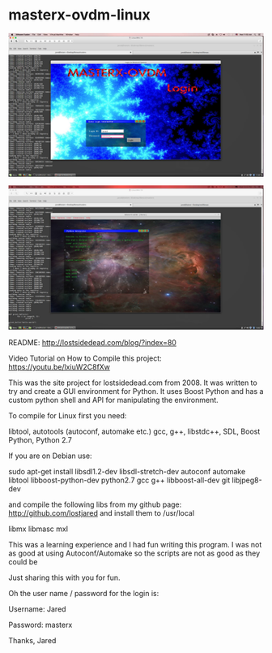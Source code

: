 # masterx-ovdm-linux

![ScreenShot](https://github.com/lostjared/masterx-ovdm-linux/blob/master/screenshot2.jpg?raw=true "screenshot")

![ScreenShot](https://github.com/lostjared/masterx-ovdm-linux/blob/master/screenshot.jpg?raw=true "shell")


README: 
http://lostsidedead.com/blog/?index=80

Video Tutorial on How to Compile this project: https://youtu.be/lxiuW2C8fXw

This was the site project for lostsidedead.com from 2008. It was written
to try and create a GUI environment for Python. It uses Boost Python and has
a custom python shell and API for manipulating the environment. 


To compile for Linux first you need:

libtool, autotools (autoconf, automake etc.)
gcc, g++, libstdc++, SDL, Boost Python, Python 2.7 

If you are on Debian use:

sudo apt-get install libsdl1.2-dev libsdl-stretch-dev autoconf automake libtool libboost-python-dev python2.7 gcc g++ libboost-all-dev git libjpeg8-dev

and compile the following libs from my github page: http://github.com/lostjared
and install them to /usr/local


libmx 
libmasc
mxl


This was a learning experience and I had fun writing this program.
I was not as good at using Autoconf/Automake so the scripts are not as good as they could be

Just sharing this with you for fun.

Oh the user name / password for the login is:

Username: Jared

Password: masterx


Thanks,
	Jared  


